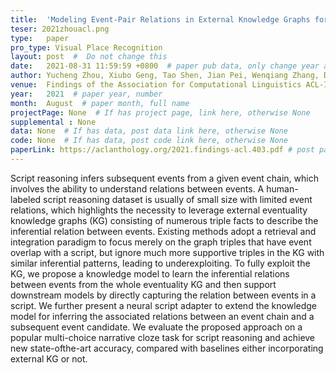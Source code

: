```yaml
---
title:  'Modeling Event-Pair Relations in External Knowledge Graphs for Script Reasoning'  #  Paper title, covered by ''
teser: 2021zhouacl.png
type:   paper
pro_type: Visual Place Recognition
layout: post  #  Do not change this
date:   2021-08-31 11:59:59 +0800  # paper pub data, only change year and month according to this format
author: Yucheng Zhou, Xiubo Geng, Tao Shen, Jian Pei, Wenqiang Zhang, Daxin Jiang  # authors information
venue:  Findings of the Association for Computational Linguistics ACL-IJCNLP 2021 (CCF A) # Where it be, ICCV and CVPR remove IEEE Conference on,
year:   2021  # paper year, number
month:  August  # paper month, full name
projectPage: None  # If has project page, link here, otherwise None
supplemental : None
data: None  # If has data, post data link here, otherwise None
code: None  # If has data, post code link here, otherwise None
paperLink: https://aclanthology.org/2021.findings-acl.403.pdf # post paper pdf link here
---
```


Script reasoning infers subsequent events from a given event chain, which involves the ability to understand relations between events. A human-labeled script reasoning dataset is usually of small size with limited event relations, which highlights the necessity to leverage external eventuality knowledge graphs (KG) consisting of numerous triple facts to describe the inferential relation between events. Existing methods adopt a retrieval and integration paradigm to focus merely on the graph triples that have event overlap with a script, but ignore much more supportive triples in the KG with similar inferential patterns, leading to underexploiting. To fully exploit the KG, we propose a knowledge model to learn the inferential relations between events from the whole eventuality KG and then support downstream models by directly capturing the relation between events in a script. We further present a neural script adapter to extend the knowledge model for inferring the associated relations between an event chain and a subsequent event candidate. We evaluate the proposed approach on a popular multi-choice narrative cloze task for script reasoning and achieve new state-ofthe-art accuracy, compared with baselines either incorporating external KG or not.